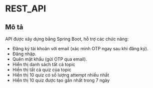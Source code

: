 # REST_API
## Mô tả
API được xây dựng bằng Spring Boot, hỗ trợ các chức năng:
- Đăng ký tài khoản với email (xác minh OTP ngay sau khi đăng ký).
- Đăng nhập.
- Quên mật khẩu (gửi OTP qua email).
- Hiển thị danh sách tất cả topic
- Hiển thị tất cả quiz của topic
- Hiển thị 10 quiz có số lượng attempt nhiều nhất
- Hiển thị 10 quiz được tạo gần nhất trong 7 ngày